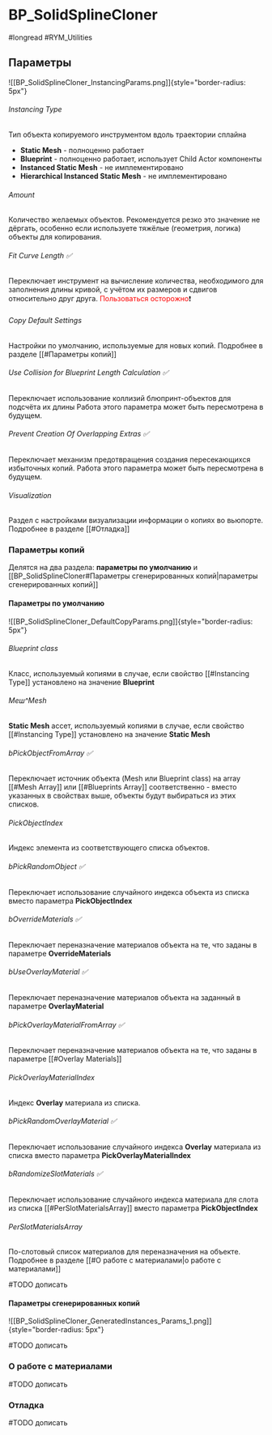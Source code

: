 # BP_SolidSplineCloner

#longread #RYM_Utilities


## Параметры

![[BP_SolidSplineCloner_InstancingParams.png]]{style="border-radius: 5px"}


###### Instancing Type

Тип объекта копируемого инструментом вдоль траектории сплайна

* **Static Mesh** - полноценно работает
* **Blueprint** - полноценно работает, использует Child Actor компоненты
* **Instanced Static Mesh** - не имплементировано
* **Hierarchical Instanced Static Mesh** - не имплементировано

###### Amount

Количество желаемых объектов. Рекомендуется резко это значение не дёргать, особенно если используете тяжёлые (геометрия, логика) объекты для копирования.

###### Fit Curve Length ✅

Переключает инструмент на вычисление количества, необходимого для заполнения длины кривой, с учётом их размеров и сдвигов относительно друг друга. <span style="color:red">Пользоваться осторожно</span>❗

###### Copy Default Settings

Настройки по умолчанию, используемые для новых копий. Подробнее в разделе [[#Параметры копий]]

###### Use Collision for Blueprint Length Calculation ✅

Переключает использование коллизий блюпринт-объектов для подсчёта их длины
Работа этого параметра может быть пересмотрена в будущем.

###### Prevent Creation Of Overlapping Extras ✅

Переключает механизм предотвращения создания пересекающихся избыточных копий. Работа этого параметра может быть пересмотрена в будущем.

###### Visualization

Раздел с настройками визуализации информации о копиях во вьюпорте. Подробнее в разделе [[#Отладка]]


### Параметры копий

Делятся на два раздела: **параметры по умолчанию** и [[BP_SolidSplineCloner#Параметры сгенерированных копий|параметры сгенерированных копий]]

#### Параметры по умолчанию

![[BP_SolidSplineCloner_DefaultCopyParams.png]]{style="border-radius: 5px"}

###### Blueprint class

Класс, используемый копиями в случае, если свойство [[#Instancing Type]] установлено на значение **Blueprint**


###### Меш^Mesh

**Static Mesh** ассет, используемый копиями в случае, если свойство [[#Instancing Type]] установлено на значение **Static Mesh**


###### bPickObjectFromArray ✅


Переключает источник объекта (Mesh или Blueprint class) на array [[#Mesh Array]] или [[#Blueprints Array]] соответственно - вместо указанных в свойствах выше, объекты будут выбираться из этих списков.

###### PickObjectIndex

Индекс элемента из соответствующего списка объектов.


###### bPickRandomObject ✅

Переключает использование случайного индекса объекта из списка вместо параметра **PickObjectIndex**



###### bOverrideMaterials ✅

Переключает переназначение материалов объекта на те, что заданы в параметре **OverrideMaterials**


###### bUseOverlayMaterial ✅

Переключает переназначение материалов объекта на заданный в параметре **OverlayMaterial**


###### bPickOverlayMaterialFromArray ✅

Переключает переназначение материалов объекта на те, что заданы в параметре [[#Overlay Materials]]


###### PickOverlayMaterialIndex

Индекс **Overlay** материала из списка.


###### bPickRandomOverlayMaterial ✅

Переключает использование случайного индекса **Overlay** материала из списка вместо параметра **PickOverlayMaterialIndex**


###### bRandomizeSlotMaterials ✅

Переключает использование случайного индекса материала для слота из списка [[#PerSlotMaterialsArray]] вместо параметра **PickObjectIndex**


###### PerSlotMaterialsArray

По-слотовый список материалов для переназначения на объекте. Подробнее в разделе [[#О работе с материалами|о работе с материалами]]




#TODO дописать



#### Параметры сгенерированных копий


![[BP_SolidSplineCloner_GeneratedInstances_Params_1.png]]{style="border-radius: 5px"}

#TODO дописать

### О работе с материалами

#TODO дописать



### Отладка

#TODO дописать






